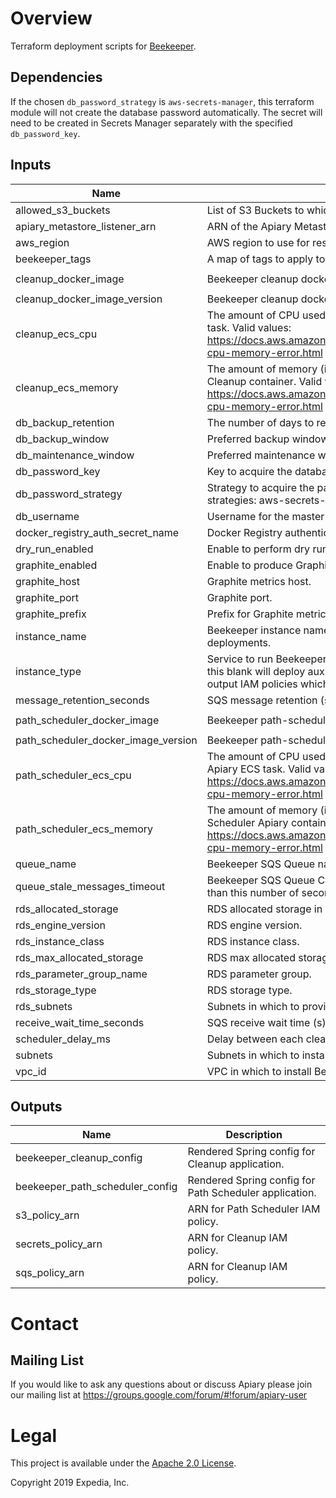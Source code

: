# Overview
Terraform deployment scripts for [Beekeeper](https://github.com/ExpediaGroup/beekeeper).

## Dependencies
If the chosen `db_password_strategy` is `aws-secrets-manager`, this terraform module will not create the database password automatically. The secret will need to be created in Secrets Manager separately with the specified `db_password_key`.

## Inputs

| Name | Description | Type | Default | Required |
|------|-------------|:----:|:-----:|:-----:|
| allowed\_s3\_buckets | List of S3 Buckets to which Beekeeper will have read-write access. | list | `<list>` | no |
| apiary\_metastore\_listener\_arn | ARN of the Apiary Metastore Listener. | string | n/a | yes |
| aws\_region | AWS region to use for resources. | string | n/a | yes |
| beekeeper\_tags | A map of tags to apply to resources. | map | n/a | yes |
| cleanup\_docker\_image | Beekeeper cleanup docker image. | string | `"expediagroup/beekeeper-cleanup"` | no |
| cleanup\_docker\_image\_version | Beekeeper cleanup docker image version. | string | `"latest"` | no |
| cleanup\_ecs\_cpu | The amount of CPU used to allocate for the Beekeeper Cleanup ECS task. Valid values: https://docs.aws.amazon.com/AmazonECS/latest/developerguide/task-cpu-memory-error.html | string | `"2048"` | no |
| cleanup\_ecs\_memory | The amount of memory (in MiB) used to allocate for the Beekeeper Cleanup container. Valid values: https://docs.aws.amazon.com/AmazonECS/latest/developerguide/task-cpu-memory-error.html | string | `"4096"` | no |
| db\_backup\_retention | The number of days to retain backups for the RDS Beekeeper DB. | string | `"10"` | no |
| db\_backup\_window | Preferred backup window for the RDS Beekeeper DB in UTC. | string | `"02:00-03:00"` | no |
| db\_maintenance\_window | Preferred maintenance window for the RDS Beekeeper DB in UTC. | string | `"wed:03:00-wed:04:00"` | no |
| db\_password\_key | Key to acquire the database password for the strategy specified. | string | n/a | yes |
| db\_password\_strategy | Strategy to acquire the password for the RDS instance. Supported strategies: aws-secrets-manager. | string | `"aws-secrets-manager"` | no |
| db\_username | Username for the master DB user. | string | `"beekeeper"` | no |
| docker\_registry\_auth\_secret\_name | Docker Registry authentication SecretManager secret name. | string | `""` | no |
| dry\_run\_enabled | Enable to perform dry runs of deletions only. | string | `"false"` | no |
| graphite\_enabled | Enable to produce Graphite metrics - true or false. | string | `"false"` | no |
| graphite\_host | Graphite metrics host. | string | n/a | yes |
| graphite\_port | Graphite port. | string | `"2003"` | no |
| graphite\_prefix | Prefix for Graphite metrics. | string | n/a | yes |
| instance\_name | Beekeeper instance name to identify resources in multi-instance deployments. | string | `""` | no |
| instance\_type | Service to run Beekeeper on. Supported services: `ecs` (default). Leaving this blank will deploy auxilliary components (e.g. RDS, SQS etc.) and will output IAM policies which can used to create the required roles. | string | `"ecs"` | no |
| message\_retention\_seconds | SQS message retention (s). | string | `"604800"` | no |
| path\_scheduler\_docker\_image | Beekeeper path-scheduler image. | string | `"expediagroup/beekeeper-path-scheduler-apiary"` | no |
| path\_scheduler\_docker\_image\_version | Beekeeper path-scheduler image version. | string | `"latest"` | no |
| path\_scheduler\_ecs\_cpu | The amount of CPU used to allocate for the Beekeeper Path Scheduler Apiary ECS task. Valid values: https://docs.aws.amazon.com/AmazonECS/latest/developerguide/task-cpu-memory-error.html | string | `"2048"` | no |
| path\_scheduler\_ecs\_memory | The amount of memory (in MiB) used to allocate for the Beekeeper Path Scheduler Apiary container. Valid values: https://docs.aws.amazon.com/AmazonECS/latest/developerguide/task-cpu-memory-error.html | string | `"4096"` | no |
| queue\_name | Beekeeper SQS Queue name. | string | `"apiary-beekeeper"` | no |
| queue\_stale\_messages\_timeout | Beekeeper SQS Queue Cloudwatch Alert timeout for messages older than this number of seconds. | string | `"1209600"` | no |
| rds\_allocated\_storage | RDS allocated storage in GBs. | string | `"10"` | no |
| rds\_engine\_version | RDS engine version. | string | `"8.0"` | no |
| rds\_instance\_class | RDS instance class. | string | `"db.t2.micro"` | no |
| rds\_max\_allocated\_storage | RDS max allocated storage (autoscaling) in GBs. | string | `"100"` | no |
| rds\_parameter\_group\_name | RDS parameter group. | string | `"default.mysql8.0"` | no |
| rds\_storage\_type | RDS storage type. | string | `"gp2"` | no |
| rds\_subnets | Subnets in which to provision Beekeeper RDS DB. | list | n/a | yes |
| receive\_wait\_time\_seconds | SQS receive wait time (s). | string | `"20"` | no |
| scheduler\_delay\_ms | Delay between each cleanup job that is scheduled in milliseconds. | string | `"300000"` | no |
| subnets | Subnets in which to install Beekeeper. | list | n/a | yes |
| vpc\_id | VPC in which to install Beekeeper. | string | n/a | yes |

## Outputs

| Name | Description |
|------|-------------|
| beekeeper\_cleanup\_config | Rendered Spring config for Cleanup application. |
| beekeeper\_path\_scheduler\_config | Rendered Spring config for Path Scheduler application. |
| s3\_policy\_arn | ARN for Path Scheduler IAM policy. |
| secrets\_policy\_arn | ARN for Cleanup IAM policy. |
| sqs\_policy\_arn | ARN for Cleanup IAM policy. |

# Contact

## Mailing List
If you would like to ask any questions about or discuss Apiary please join our mailing list at
https://groups.google.com/forum/#!forum/apiary-user

# Legal
This project is available under the [Apache 2.0 License](http://www.apache.org/licenses/LICENSE-2.0.html).

Copyright 2019 Expedia, Inc.
